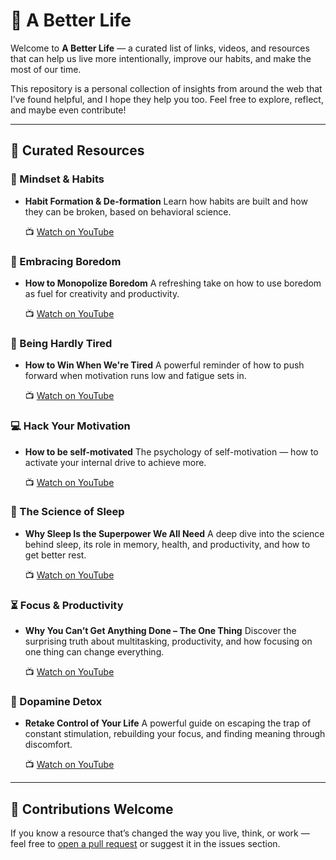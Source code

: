 # 🌱 A Better Life

Welcome to **A Better Life** — a curated list of links, videos, and resources that can help us live more intentionally, improve our habits, and make the most of our time.

This repository is a personal collection of insights from around the web that I’ve found helpful, and I hope they help you too. Feel free to explore, reflect, and maybe even contribute!

---

## 🔗 Curated Resources

### 🎯 Mindset & Habits

* **Habit Formation & De-formation**
  Learn how habits are built and how they can be broken, based on behavioral science.

  📺 [Watch on YouTube](https://www.youtube.com/watch?v=-moW9jvvMr4)

### 🧠 Embracing Boredom

* **How to Monopolize Boredom**
  A refreshing take on how to use boredom as fuel for creativity and productivity.

  📺 [Watch on YouTube](https://www.youtube.com/watch?v=8uoJNv9ufjM)

### 🦾 Being Hardly Tired

* **How to Win When We're Tired**
  A powerful reminder of how to push forward when motivation runs low and fatigue sets in.

  📺 [Watch on YouTube](https://www.youtube.com/watch?v=gzLPa6NbcrE)

### 💻 Hack Your Motivation

* **How to be self-motivated**
  The psychology of self-motivation — how to activate your internal drive to achieve more.

  📺 [Watch on YouTube](https://www.youtube.com/watch?v=7sxpKhIbr0E)

### 💭 The Science of Sleep

* **Why Sleep Is the Superpower We All Need**
  A deep dive into the science behind sleep, its role in memory, health, and productivity, and how to get better rest.

  📺 [Watch on YouTube](https://www.youtube.com/watch?v=894jQkeewiU)

### ⏳ Focus & Productivity

* **Why You Can’t Get Anything Done – The One Thing**
  Discover the surprising truth about multitasking, productivity, and how focusing on one thing can change everything.

  📺 [Watch on YouTube](https://www.youtube.com/watch?v=MnFd34zXbY8)

### 🚀 Dopamine Detox

* **Retake Control of Your Life**
  A powerful guide on escaping the trap of constant stimulation, rebuilding your focus, and finding meaning through discomfort.

  📺 [Watch on YouTube](https://www.youtube.com/watch?v=XjV4HYZTJB8&t=20s)

---

## 💬 Contributions Welcome

If you know a resource that’s changed the way you live, think, or work — feel free to [open a pull request](https://github.com/NiramaiPNayanar/A-Better-Life/pulls) or suggest it in the issues section.
